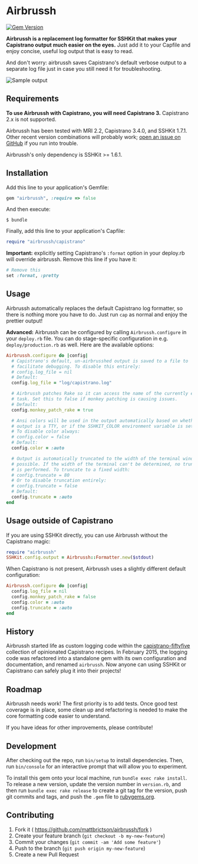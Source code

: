 # Airbrussh

[![Gem Version](https://badge.fury.io/rb/airbrussh.svg)](http://badge.fury.io/rb/airbrussh)


**Airbrussh is a replacement log formatter for SSHKit that makes your Capistrano output much easier on the eyes.** Just add it to your Capfile and enjoy concise, useful log output that is easy to read.

And don't worry: airbrussh saves Capistrano's default verbose output to a separate log file just in case you still need it for troubleshooting.

![Sample output](https://raw.github.com/mattbrictson/airbrussh/master/demo.gif)

## Requirements

**To use Airbrussh with Capistrano, you will need Capistrano 3.** Capistrano 2.x is not supported.

Airbrussh has been tested with MRI 2.2, Capistrano 3.4.0, and SSHKit 1.7.1. Other recent version combinations will probably work; [open an issue on GitHub](https://github.com/mattbrictson/airbrussh/issues/new) if you run into trouble.

Airbrussh's only dependency is SSHKit >= 1.6.1.

## Installation

Add this line to your application's Gemfile:

```ruby
gem "airbrussh", :require => false
```

And then execute:

    $ bundle

Finally, add this line to your application's Capfile:

```ruby
require "airbrussh/capistrano"
```

**Important:** explicitly setting Capistrano's `:format` option in your deploy.rb will override airbrussh. Remove this line if you have it:

```ruby
# Remove this
set :format, :pretty
```

## Usage

Airbrussh automatically replaces the default Capistrano log formatter, so there is nothing more you have to do. Just run `cap` as normal and enjoy the prettier output!

**Advanced:** Airbrussh can be configured by calling `Airbrussh.configure` in your `deploy.rb` file. You can do stage-specific configuration in e.g. `deploy/production.rb` as well. Here are the available options:

```ruby
Airbrussh.configure do |config|
  # Capistrano's default, un-airbrusshed output is saved to a file to
  # facilitate debugging. To disable this entirely:
  # config.log_file = nil
  # Default:
  config.log_file = "log/capistrano.log"

  # Airbrussh patches Rake so it can access the name of the currently executing
  # task. Set this to false if monkey patching is causing issues.
  # Default:
  config.monkey_patch_rake = true

  # Ansi colors will be used in the output automatically based on whether the
  # output is a TTY, or if the SSHKIT_COLOR environment variable is set.
  # To disable color always:
  # config.color = false
  # Default:
  config.color = :auto

  # Output is automatically truncated to the width of the terminal window, if
  # possible. If the width of the terminal can't be determined, no truncation
  # is performed. To truncate to a fixed width:
  # config.truncate = 80
  # Or to disable truncation entirely:
  # config.truncate = false
  # Default:
  config.truncate = :auto
end
```

## Usage outside of Capistrano

If you are using SSHKit directly, you can use Airbrussh without the Capistrano magic:

```ruby
require "airbrussh"
SSHKit.config.output = Airbrussh::Formatter.new($stdout)
```

When Capistrano is not present, Airbrussh uses a slightly different default configuration:

```ruby
Airbrussh.configure do |config|
  config.log_file = nil
  config.monkey_patch_rake = false
  config.color = :auto
  config.truncate = :auto
end
```

## History

Airbrussh started life as custom logging code within the [capistrano-fiftyfive][] collection of opinionated Capistrano recipes. In February 2015, the logging code was refactored into a standalone gem with its own configuration and documentation, and renamed `airbrussh`. Now anyone can using SSHKit or Capistrano can safely plug it into their projects!

## Roadmap

Airbrussh needs work! The first priority is to add tests. Once good test coverage is in place, some clean up and refactoring is needed to make the core formatting code easier to understand.

If you have ideas for other improvements, please contribute!

## Development

After checking out the repo, run `bin/setup` to install dependencies. Then, run `bin/console` for an interactive prompt that will allow you to experiment.

To install this gem onto your local machine, run `bundle exec rake install`. To release a new version, update the version number in `version.rb`, and then run `bundle exec rake release` to create a git tag for the version, push git commits and tags, and push the `.gem` file to [rubygems.org](https://rubygems.org).

## Contributing

1. Fork it ( https://github.com/mattbrictson/airbrussh/fork )
2. Create your feature branch (`git checkout -b my-new-feature`)
3. Commit your changes (`git commit -am 'Add some feature'`)
4. Push to the branch (`git push origin my-new-feature`)
5. Create a new Pull Request

[capistrano-fiftyfive]: https://github.com/mattbrictson/capistrano-fiftyfive
